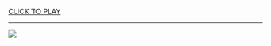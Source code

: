 
<a href="https://premium76.site?title=unblocked_games_66_retro_bowl&ref=13M">CLICK TO PLAY</a></h3>
<hr>

<a href="https://premium76.site?title=unblocked_games_66_retro_bowl&ref=13M"><img src="https://clearcache.store/games.png"></a>



